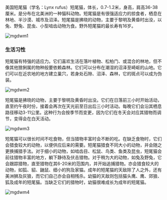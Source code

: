 美国短尾猫（学名：Lynx rufus）短尾猫，体长，0.7-1.2米，身高，肩高36-38厘米。是分布在北美洲的一种猫科动物。短尾猫是有很强适应力的掠食者，栖息在林地、半沙漠、城市及沼泽。短尾猫是拂晓的动物，主要于黎明及黄昏时出没，以兔、野兔、昆虫、小型啮齿动物为食。野外短尾猫的最长寿有16岁。

<img src="https://cdn.jsdelivr.net/gh/six3git/six3git.github.com/images/mgdwm1.jpg" alt="mgdwm1" style="zoom:100%;" />

### 生活习性

短尾猫有特强的适应力。它们喜欢生活在落叶植物、松柏门、或混合的林地，但不像其他猞猁属的物种般要依赖森林。它们可以分布在潮湿的沼泽至崎岖的山地。它们可以在近农地的地方建立巢穴，若身处石隙、沼泽、森林，它的斑点可以成为伪装。

<img src="https://cdn.jsdelivr.net/gh/six3git/six3git.github.com/images/mgdwm2.jpg" alt="mgdwm2" style="zoom:100%;" />

短尾猫是拂晓的动物，主要于黎明及黄昏时出没。它们在日落前三小时开始活动，直至约午夜时份，接着会再次在天光前至日出后三小时活动。每晚它们会沿其栖息路径移动3-11公里。这种行为会按季节而变更，因为它们在冬天会对应其猎物而调节，变得会在白天活动。

<img src="https://cdn.jsdelivr.net/gh/six3git/six3git.github.com/images/mgdwm3.jpg" alt="mgdwm3" style="zoom:100%;" />

短尾猫可以很长时间不吃食物，但当猎物丰富时会不断的吃。在缺乏食物时，它们会猎食较大的动物，以便供应后来的需要。短尾猫猎食不同大小的动物，并会随之更换捕猎手法。对于细小的动物，如啮齿目、松鼠、鸟类、鱼类及昆虫，短尾猫会前往猎物丰富的地方，躺下静待及伏击猎物。对于稍为大的动物，如兔及野兔，它会跟踪猎物，直至猎物在其6-20米的范围内，并开始追捕猎物。亦会猎食较大的动物，如狐、貂、鼬鼠、细小的狗及家猫。成年的短尾猫的天敌除了人之外，还有美洲狮及灰狼，而它们自己亦会自相残杀。幼猫的天敌则包括猫头鹰、鹰、郊狼、狐及成年的短尾猫。当缺乏它们的猎物时，幼猫很难成长为成年的短尾猫。

<img src="https://cdn.jsdelivr.net/gh/six3git/six3git.github.com/images/mgdwm4.jpg" alt="mgdwm4" style="zoom:100%;" />
